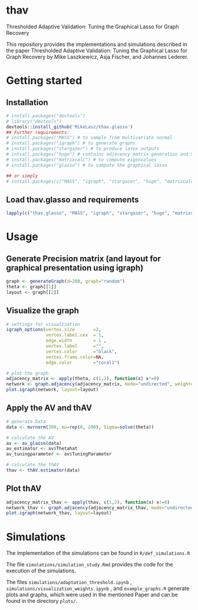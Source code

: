 # thav
Thresholded Adaptive Validation: Tuning the Graphical Lasso for Graph Recovery

This repository provides the implementations and simulations described in the paper Thresholded Adaptive Validation: Tuning the Graphical Lasso for Graph Recovery by Mike Laszkiewicz, Asja Fischer, and Johannes Lederer.

# Getting started

## Installation 
```R
# install.packages("devtools")
# library("devtools")
devtools::install_github('MikeLasz/thav.glasso')
## Further requirements:
# install.packages("MASS") # to sample from multivariate normal
# install.packages("igraph") # to generate graphs
# install.packages("stargazer") # to produce latex outputs
# intsall.packages("huge") # contains adjacency matrix generation and StARS + RIC estimation
# install.packages("matrixcalc") # to compute eigenvalues
# install.packages("glasso") # to compute the graphical lasso

## or simply
# install.packages(c("MASS", "igraph", "stargazer", "huge", "matrixcalc", "glasso"))
```
## Load thav.glasso and requirements
```R
lapply(c("thav.glasso", "MASS", "igraph", "stargazer", "huge", "matrixcalc", "glasso"), library, character.only=TRUE)
```

# Usage
## Generate Precision matrix (and layout for graphical presentation using igraph)
```R
graph <- generateGraph(d=200, graph="random")
theta <- graph[[1]]
layout <- graph[[2]]
```

## Visualize the graph
```R
# settings for visualization
igraph_options(vertex.size       =2,
               vertex.label.cex  = 1,
               edge.width        = 1 ,
               vertex.label      ="",
               vertex.color      ="black",
               vertex.frame.color=NA,
               edge.color        ="coral1")

# plot the graph
adjacency_matrix <- apply(theta, c(1,2), function(x) x!=0)
network <- graph.adjacency(adjacency_matrix, mode="undirected", weighted=TRUE, diag=FALSE)
plot.igraph(network, layout=layout)
```

## Apply the AV and thAV
```R
# generate Data
data <- mvrnorm(300, mu=rep(0, 200), Sigma=solve(theta))

# calculate the AV
av <- av_glasso(data)
av_estimator <- av$Thetahat
av_tuningparameter <- av$TuningParameter

# calculate the thAV
thav <- thAV.estimator(data)
```

## Plot thAV
```R
adjacency_matrix_thav <- apply(thav, c(1,2), function(x) x!=0)
network_thav <- graph.adjacency(adjacency_matrix_thav, mode="undirected", weighted=TRUE, diag=FALSE)
plot.igraph(network_thav, layout=layout)
```

# Simulations
The implementation of the simulations can be found in `R/def_simulations.R`

The file `simulations/simulation_study.Rmd` provides the code for the execution of the simulations. 

The files `simulations/adaptation_threshold.ipynb` , `simulations/visualization_weights.ipynb` , and `example_graphs.R` generate plots and graphs, which were used in the mentioned Paper and can be found in the directory `plots/`.
